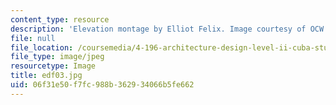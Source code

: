 ```yaml
---
content_type: resource
description: 'Elevation montage by Elliot Felix. Image courtesy of OCW. '
file: null
file_location: /coursemedia/4-196-architecture-design-level-ii-cuba-studio-spring-2004/06f31e50f7fc988b362934066b5fe662_edf03.jpg
file_type: image/jpeg
resourcetype: Image
title: edf03.jpg
uid: 06f31e50-f7fc-988b-3629-34066b5fe662
---
```


